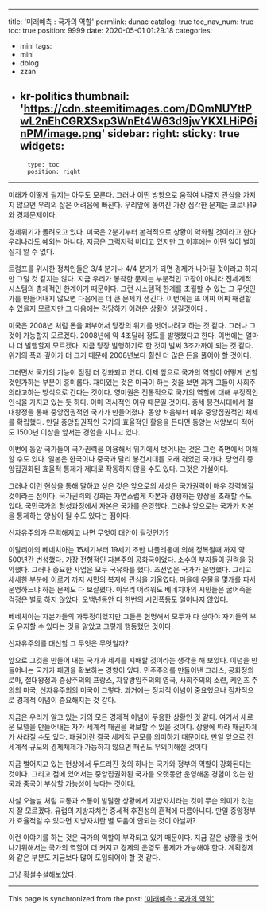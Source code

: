 
---
title: '미래예측 : 국가의 역할'
permlink: dunac
catalog: true
toc_nav_num: true
toc: true
position: 9999
date: 2020-05-01 01:29:18
categories:
- mini
tags:
- mini
- dblog
- zzan
- kr-politics
thumbnail: 'https://cdn.steemitimages.com/DQmNUYttPwL2nEhCGRXSxp3WnEt4W63d9jwYKXLHiPGinPM/image.png'
sidebar:
    right:
        sticky: true
widgets:
    -
        type: toc
        position: right
---


미래가 어떻게 될지는 아무도 모른다. 그러나 어떤 방향으로 움직여 나갈지 관심을 가지지 않으면 우리의 삶은 어려움에 빠진다. 우리앞에 놓여진 가장 심각한 문제는 코로나19와 경제문제이다.

경제위기가 몰려오고 있다. 미국은 2분기부터 본격적으로 상황이 악화될 것이라고 한다. 우리나라도 예외는 아니다. 지금은 그럭저럭 버티고 있지만 그 이후에는 어떤 일이 벌어질지 알 수 없다.

트럼프를 위시한 정치인들은 3/4 분기나 4/4 분기가 되면 경제가 나아질 것이라고 하지만 그럴 것 같지는 않다. 지금 우리가 봉착한 문제는 부분적인 고장이 아니라 전세계적 시스템의 총체적인 한계이기 때문이다. 그런 시스템적 한계를 초월할 수 있는 그 무엇인가를 만들어내지 않으면 다음에는 더 큰 문제가 생긴다. 이번에는 또 어찌 어찌 해결할 수 있을지 모르지만 그 다음에는 감당하기 어려운 상황이 생길것이다 .

미국은 2008년 처럼 돈을 퍼부어서 당장의 위기를 벗어나려고 하는 것 같다. 그러나 그것이 가능할지 모르겠다. 2008년에 약 4조달러 정도를 발행했다고 한다. 이번에는 얼마나 더 발행할지 모르겠다. 지금 당장 발행하기로 한 것이 벌써 3조가까이 되는 것 같다. 위기의 폭과 깊이가 더 크기 때문에 2008년보다 훨씬 더 많은 돈을 풀어야 할 것이다.

그러면서 국가의 기능이 점점 더 강화되고 있다. 이제 앞으로 국가의 역할이 어떻게 변할 것인가하는 부분이 흥미롭다. 재미있는 것은 미국이 하는 것을 보면 과거 그들이 사회주의라고하는 방식으로 간다는 것이다. 영미권은 전통적으로 국가의 역할에 대해 부정적인 인식을 가지고 있는 듯 하다. 아마 역사적인 이유 때문일 것이다. 중세 봉건시대에서 절대왕정을 통해 중앙집권적인 국가가 만들어졌다. 동양 처음부터 매우 중앙집권적인 체제를 확립했다. 만일 중앙집권적인 국가의 효율적인 활용을 든다면 동양는 서양보다 적어도 1500년 이상을 앞서는 경험을 지니고 있다.

이번에 동양 국가들이 국가권력을 이용해서 위기에서 벗어나는 것은 그런 측면에서 이해할 수도 있다. 일본은 한국이나 중국과 달리 봉건시대를 오래 겪었던 국가다. 당연히 중앙집권화된 효율적 통제가 제대로 작동하지 않을 수도 있다. 그것은 가설이다.

그러나 이런 현상을 통해 말하고 싶은 것은 앞으로의 세상은 국가권력이 매우 강력해질 것이라는 점이다. 국가권력의 강화는 자연스럽게 자본과 경쟁하는 양상을 초래할 수도 있다. 국민국가의 형성과정에서 자본은 국가를 운영했다. 그러나 앞으로는 국가가 자본을 통제하는 양상이 될 수도 있다는 점이다.

신자유주의가 무력해지고 나면 무엇이 대안이 될것인가?

이탈리아의 베네치아는 15세기부터 19세기 초반 나폴레옹에 의해 정복될때 까지 약 500년간 번성했다. 가장 전형적인 자본주의 공화국이었다. 소수의 부자들이 권력을 장악했다. 그러나 중요한 사업은 모두 국유화를 했다. 조선업은 국가가 운영했다. 그리고 세세한 부분에 이르기 까지 시민의 복지에 관심을 기울였다. 마을에 우물을 몇개를 파서 운영하느냐 하는 문제도 다 보살폈다. 아무리 어려워도 베네치아의 시민들은 굶어죽을 걱정은 별로 하지 않았다. 오백년동안 다 한번의 시민폭동도 일어나지 않았다.

베네치아는 자본가들의 과두정이었지만 그들은 현명해서 모두가 다 살아야 자기들의 부도 유지할 수 있다는 것을 알았고 그렇게 행동했던 것이다.

신자유주의를 대신할 그 무엇은 무엇일까?

앞으로 그것을 만들어 내는 국가가 세계를 지배할 것이라는 생각을 해 보았다. 이념을 만들어내는 국가가 패권을 확보하는 경향이 있다. 민주주의를 만들어낸 그리스, 공화정의 로마, 절대왕정과 중상주의의 프랑스, 자유방임주의의 영국, 사회주의의 소련, 케인즈 주의의 미국, 신자유주의의 미국이 그렇다. 과거에는 정치적 이념이 중요했으나 점차적으로 경제적 이념이 중요해지는 것 같다.

지금은 우리가 알고 있는 거의 모든 경제적 이념이 무용한 상황인 것 같다. 여기서 새로운 모델을 만들어내는 자가 세계적 패권을 확보할 수 있을 것이다. 상황에 따라 패권자체가 사라질 수도 있다. 패권이란 결국 세계적 규모를 의미하기 때문이다. 만일 앞으로 전세계적 규모의 경제체제가 가능하지 않으면 패권도 무의미해질 것이다

지금 벌어지고 있는 현상에서 두드러진 것의 하나는 국가와 정부의 역할이 강화된다는 것이다. 그리고 점에 있어서는 중앙집권화된 국가를 오랫동안 운영해온 경험이 있는 한국과 중국이 부상할 가능성이 높다는 것이다.

사실 오늘날 처럼 교통과 소통이 발달한 상황에서 지방자치라는 것이 무슨 의미가 있는지 잘 모르겠다. 유럽의 지방자치란 중세적 후진성의 흔적에 다름아니다. 만일 중앙정부가 효율적일 수 있다면 지방자치란 별 도움이 안되는 것이 아닐까?

이런 이야기를 하는 것은 국가의 역할이 부각되고 있기 때문이다. 지금 같은 상황을 벗어나기위해서는 국가의 역할이 더 커지고 경제의 운영도 통제가 가능해야 한다. 계획경제와 같은 부분도 지금보다 많이 도입되어야 할 것 같다.

그냥 횡설수설해보았다.

- - -

This page is synchronized from the post: ['미래예측 : 국가의 역할'](https://steemit.com/@oldstone/dunac)

